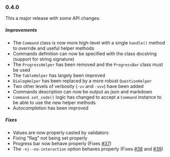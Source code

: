 ### 0.4.0

This a major release with some API changes.

##### Improvements

- The `Command` class is now more high-level with a single `handle()` method to override and useful helper methods
- Commands definition can now be specified with the class docstring (support for string signature)
- The ``ProgressHelper`` has been removed and the ``ProgressBar`` class must be used
- The `TableHelper` has largely been improved
- `DialogHelper` has been replaced by a more robust `QuestionHelper`
- Two other levels of verbosity (`-vv` and `-vvv`) have been added
- Commands description can now be output as json and markdown
- `Command.set_code()` logic has changed to accept a `Command` instance to be able to use the new helper methods
- Autocompletion has been improved


##### Fixes

* Values are now properly casted by validators
* Fixing "flag" not being set properly
* Progress bar now behave properly (Fixes [#37](https://github.com/sdispater/cleo/issues/37))
* The `-n|--no-interaction` option behaves properly (Fixes [#38](https://github.com/sdispater/cleo/issues/39) and [#39](https://github.com/sdispater/cleo/issues/39))
